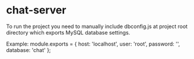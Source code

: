 # chat-server
To run the project you need to manually include dbconfig.js at project root directory which exports MySQL database settings.

Example:
module.exports = {
  host: 'localhost',
  user: 'root',
  password: '',
  database: 'chat'
};